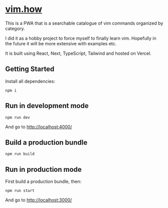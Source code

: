 # [vim.how](https://vim.how)

This is a PWA that is a searchable catalogue of vim commands organized by category.

I did it as a hobby project to force myself to finally learn vim. Hopefully in the future it will be more extensive with examples etc.

It is built using React, Next, TypeScript, Tailwind and hosted on Vercel.


## Getting Started

Install all dependencies:

```
npm i
```

## Run in development mode

```
npm run dev
```

And go to [http://localhost:4000/](http://localhost:4000/)

## Build a production bundle

```
npm run build
```

## Run in production mode

First build a production bundle, then:

```
npm run start
```

And go to [http://localhost:3000/](http://localhost:3000/)
